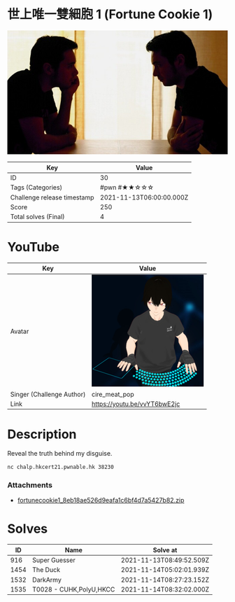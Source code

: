 # 世上唯一雙細胞 1 (Fortune Cookie 1)

![](../thumbnail/30.jpg)

| Key | Value |
| --- | ----- |
| ID | 30 |
| Tags (Categories) | #pwn #★★☆☆☆ |
| Challenge release timestamp | 2021-11-13T06:00:00.000Z |
| Score | 250 |
| Total solves (Final) | 4 |

# YouTube

| Key | Value |
| --- | ----- |
| Avatar | ![](../avatar/cire_meat_pop.jpg)
| Singer (Challenge Author) | cire_meat_pop |
| Link | https://youtu.be/vvYT6bwE2jc |

# Description

Reveal the truth behind my disguise.

```bash
nc chalp.hkcert21.pwnable.hk 38230
```

### Attachments

- [fortunecookie1_8eb18ae526d9eafa1c6bf4d7a5427b82.zip](./fortunecookie1_8eb18ae526d9eafa1c6bf4d7a5427b82.zip)

# Solves
| ID | Name | Solve at |
| --- | ---- | -------- |
| 916 | Super Guesser | 2021-11-13T08:49:52.509Z |
| 1454 | The Duck | 2021-11-14T05:02:01.939Z |
| 1532 | DarkArmy | 2021-11-14T08:27:23.152Z |
| 1535 | T0028 - CUHK,PolyU,HKCC | 2021-11-14T08:32:02.000Z |